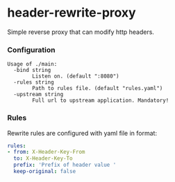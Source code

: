 # header-rewrite-proxy

Simple reverse proxy that can modify http headers.

### Configuration
```
Usage of ./main:
  -bind string
    	Listen on. (default ":8080")
  -rules string
    	Path to rules file. (default "rules.yaml")
  -upstream string
    	Full url to upstream application. Mandatory!
```

### Rules
Rewrite rules are configured with yaml file in format:
```.yaml
rules:
- from: X-Header-Key-From
  to: X-Header-Key-To
  prefix: 'Prefix of header value '
  keep-original: false
```
